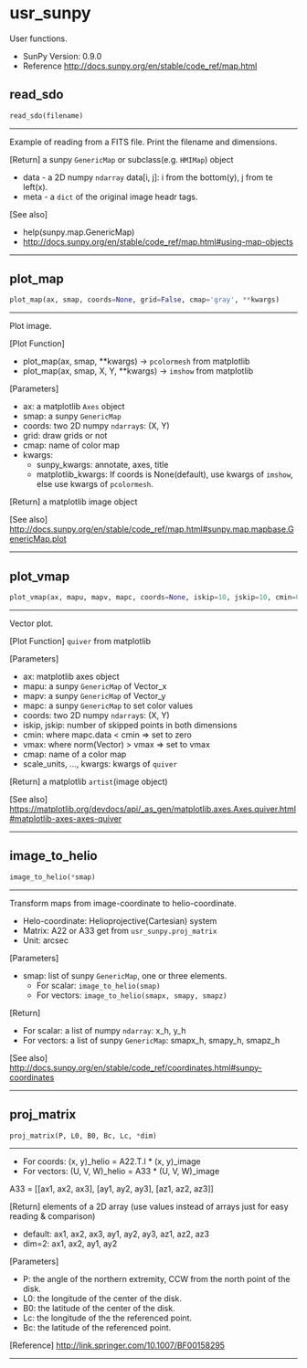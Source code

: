 <h1 id="usr_sunpy">usr_sunpy</h1>


User functions.
- SunPy Version: 0.9.0
- Reference http://docs.sunpy.org/en/stable/code_ref/map.html

<h2 id="usr_sunpy.read_sdo">read_sdo</h2>

```python
read_sdo(filename)
```

----------------------------------------------------------------------------
Example of reading from a FITS file. Print the filename and dimensions.

[Return] a sunpy `GenericMap` or subclass(e.g. `HMIMap`) object
- data - a 2D numpy `ndarray`
  data[i, j]: i from the bottom(y), j from te left(x).
- meta - a `dict` of the original image headr tags.

[See also]
- help(sunpy.map.GenericMap)
- http://docs.sunpy.org/en/stable/code_ref/map.html#using-map-objects

----------------------------------------------------------------------------

<h2 id="usr_sunpy.plot_map">plot_map</h2>

```python
plot_map(ax, smap, coords=None, grid=False, cmap='gray', **kwargs)
```

----------------------------------------------------------------------------
Plot image.

[Plot Function]
- plot_map(ax, smap, **kwargs)       -> `pcolormesh` from matplotlib
- plot_map(ax, smap, X, Y, **kwargs) -> `imshow` from matplotlib

[Parameters]
- ax: a matplotlib `Axes` object
- smap: a sunpy `GenericMap`
- coords: two 2D numpy `ndarray`s: (X, Y)
- grid: draw grids or not
- cmap: name of color map
- kwargs:
  - sunpy_kwargs: annotate, axes, title
  - matplotlib_kwargs:
    If coords is None(default), use kwargs of `imshow`,
    else use kwargs of `pcolormesh`.

[Return] a matplotlib image object

[See also]
http://docs.sunpy.org/en/stable/code_ref/map.html#sunpy.map.mapbase.GenericMap.plot

----------------------------------------------------------------------------

<h2 id="usr_sunpy.plot_vmap">plot_vmap</h2>

```python
plot_vmap(ax, mapu, mapv, mapc, coords=None, iskip=10, jskip=10, cmin=0.0, vmax=1000.0, cmap='binary', scale_units='xy', scale=20.0, minlength=0.05, width=0.003, headlength=6, headwidth=5, headaxislength=3, **kwargs)
```

----------------------------------------------------------------------------
Vector plot.

[Plot Function] `quiver` from matplotlib

[Parameters]
- ax: matplotlib axes object
- mapu: a sunpy `GenericMap` of Vector_x
- mapv: a sunpy `GenericMap` of Vector_y
- mapc: a sunpy `GenericMap` to set color values
- coords: two 2D numpy `ndarray`s: (X, Y)
- iskip, jskip: number of skipped points in both dimensions
- cmin: where mapc.data < cmin => set to zero
- vmax: where norm(Vector) > vmax => set to vmax
- cmap: name of a color map
- scale_units, ..., kwargs: kwargs of `quiver`

[Return] a matplotlib `artist`(image object)

[See also]
https://matplotlib.org/devdocs/api/_as_gen/matplotlib.axes.Axes.quiver.html#matplotlib-axes-axes-quiver

----------------------------------------------------------------------------

<h2 id="usr_sunpy.image_to_helio">image_to_helio</h2>

```python
image_to_helio(*smap)
```

----------------------------------------------------------------------------
Transform maps from image-coordinate to helio-coordinate.
- Helo-coordinate: Helioprojective(Cartesian) system
- Matrix: A22 or A33 get from `usr_sunpy.proj_matrix`
- Unit: arcsec

[Parameters]
- smap: list of sunpy `GenericMap`, one or three elements.
  - For scalar: `image_to_helio(smap)`
  - For vectors: `image_to_helio(smapx, smapy, smapz)`

[Return]
- For scalar: a list of numpy `ndarray`: x_h, y_h
- For vectors: a list of sunpy `GenericMap`: smapx_h, smapy_h, smapz_h

[See also]
http://docs.sunpy.org/en/stable/code_ref/coordinates.html#sunpy-coordinates

----------------------------------------------------------------------------

<h2 id="usr_sunpy.proj_matrix">proj_matrix</h2>

```python
proj_matrix(P, L0, B0, Bc, Lc, *dim)
```

----------------------------------------------------------------------------
- For coords: (x, y)_helio = A22.T.I * (x, y)_image
- For vectors: (U, V, W)_helio = A33 * (U, V, W)_image

 A33 = [[ax1, ax2, ax3],
        [ay1, ay2, ay3],
        [az1, az2, az3]]

[Return] elements of a 2D array
        (use values instead of arrays just for easy reading & comparison)
- default: ax1, ax2, ax3, ay1, ay2, ay3, az1, az2, az3
-   dim=2: ax1, ax2, ay1, ay2

[Parameters]
-  P: the angle of the northern extremity, CCW from the north point of the disk.
- L0: the longitude of the center of the disk.
- B0: the latitude of the center of the disk.
- Lc: the longitude of the the referenced point.
- Bc: the latitude of the referenced point.

[Reference]
http://link.springer.com/10.1007/BF00158295

----------------------------------------------------------------------------

